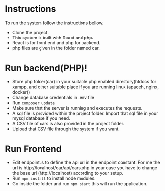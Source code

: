 # Instructions
To run the system follow the instructions bellow.
  - Clone the project.
  - This system is built with React and php.
  - React is for front end and php for backend.
  - php files are given in the folder named car.

# Run backend(PHP)!
  - Store php folder(car) in your suitable php enabled directory(htdocs for xampp, and other suitable place if you are running linux (apaceh, nginx, docker))
  - Change database credentials in .env file
  - Run `composer update`
  - Make sure that the server is running and executes the requests.
  - A sql file is provided within the project folder.
  Import that sql file in your mysql database if you need.
  - A CSV file of cars is also provided in the project folder.
  - Upload that CSV file through the system if you want.
# Run Frontend
 - Edit endpoint.js to define the api url in the endpoint constant. For me the url is
    http://localhost/car/api/cars.php in your case you have to change the base url (http://localhost) according to your setup.
 - Run `npm install` to install node modules.
 - Go inside the folder and run `npm start` this will run the application.
